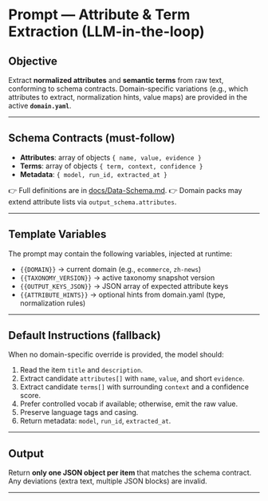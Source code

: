 # Prompt — Attribute & Term Extraction (LLM-in-the-loop)

## Objective

Extract **normalized attributes** and **semantic terms** from raw text, conforming to schema contracts.
Domain-specific variations (e.g., which attributes to extract, normalization hints, value maps) are provided in the active **`domain.yaml`**.

---

## Schema Contracts (must-follow)

* **Attributes**: array of objects `{ name, value, evidence }`
* **Terms**: array of objects `{ term, context, confidence }`
* **Metadata**: `{ model, run_id, extracted_at }`

👉 Full definitions are in [docs/Data-Schema.md](../Data-Schema.md).
👉 Domain packs may extend attribute lists via `output_schema.attributes`.

---

## Template Variables

The prompt may contain the following variables, injected at runtime:

* `{{DOMAIN}}` → current domain (e.g., `ecommerce`, `zh-news`)
* `{{TAXONOMY_VERSION}}` → active taxonomy snapshot version
* `{{OUTPUT_KEYS_JSON}}` → JSON array of expected attribute keys
* `{{ATTRIBUTE_HINTS}}` → optional hints from domain.yaml (type, normalization rules)

---

## Default Instructions (fallback)

When no domain-specific override is provided, the model should:

1. Read the item `title` and `description`.
2. Extract candidate `attributes[]` with `name`, `value`, and short `evidence`.
3. Extract candidate `terms[]` with surrounding `context` and a confidence score.
4. Prefer controlled vocab if available; otherwise, emit the raw value.
5. Preserve language tags and casing.
6. Return metadata: `model`, `run_id`, `extracted_at`.

---

## Output

Return **only one JSON object per item** that matches the schema contract.
Any deviations (extra text, multiple JSON blocks) are invalid.

---